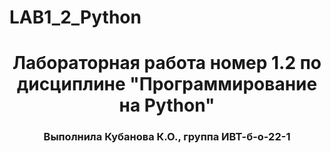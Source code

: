 # LAB1_2_Python

<h1 align="center">Лабораторная работа номер 1.2 по дисциплине "Программирование на Python"
<h3 align="center">Выполнила Кубанова К.О., группа ИВТ-б-о-22-1